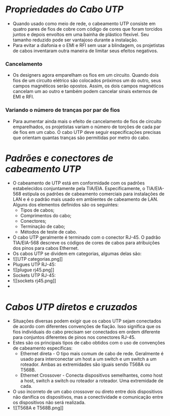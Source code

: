 # *Propriedades do Cabo UTP*

- Quando usado como meio de rede, o cabeamento UTP consiste em quatro pares de fios de cobre com código de cores que foram torcidos juntos e depois envoltos em uma bainha de plástico flexível. Seu tamanho reduzido pode ser vantajoso durante a instalação.
- Para evitar a diafonia e o EMI e RFI sem usar a blindagem, os projetistas de cabos inventaram outra maneira de limitar seus efeitos negativos.

### **Cancelamento**

- Os designers agora emparelham os fios em um circuito. Quando dois fios de um circuito elétrico são colocados próximos um do outro, seus campos magnéticos serão opostos. Assim, os dois campos magnéticos cancelam um ao outro e também podem cancelar sinais externos de EMI e RFI.

### **Variando o número de tranças por par de fios**

- Para aumentar ainda mais o efeito de cancelamento de fios de circuito emparelhados, os projetistas variam o número de torções de cada par de fios em um cabo. O cabo UTP deve seguir especificações precisas que orientam quantas tranças são permitidas por metro do cabo.

# *Padrões e conectores de cabeamento UTP*

- O cabeamento de UTP está em conformidade com os padrões estabelecidos conjuntamente pela TIA/EIA. Especificamente, o TIA/EIA-568 estipula os padrões de cabeamento comerciais para instalações de LAN e é o padrão mais usado em ambientes de cabeamento de LAN. Alguns dos elementos definidos são os seguintes:
	- Tipos de cabos;
	- Comprimentos do cabo;
	- Conectores;
	- Terminação de cabo;
	- Métodos de teste de cabo.
- O cabo UTP geralmente é terminado com o conector RJ-45. O padrão TIA/EIA-568 descreve os códigos de cores de cabos para atribuições dos pinos para cabos Ethernet.
- Os cabos UTP se dividem em categorias, algumas delas são:
- ![[UTP categorias.png]]
- Plugues UTP RJ-45:
- ![[plugue rj45.png]]
- Sockets UTP RJ-45:
- ![[sockets rj45.png]]
- 

# *Cabos UTP diretos e cruzados*

- Situações diversas podem exigir que os cabos UTP sejam conectados de acordo com diferentes convenções de fiação. Isso significa que os fios individuais do cabo precisam ser conectados em ordem diferente para conjuntos diferentes de pinos nos conectores RJ-45.
- Estes são os principais tipos de cabo obtidos com o uso de convenções de cabeamento específicas:
	- Ethernet direta - O tipo mais comum de cabo de rede. Geralmente é usado para interconectar um host a um switch e um switch a um roteador. Ambas as extremidades são iguais sendo T568A ou T568B.
	- Ethernet Crossover - Conecta dispositivos semelhantes, como host a host, switch a switch ou roteador a roteador. Uma extremidade de cada.
- O uso incorreto de um cabo crossover ou direto entre dois dispositivos não danifica os dispositivos, mas a conectividade e comunicação entre os dispositivos não será realizada.
- ![[T568A e T568B.png]]